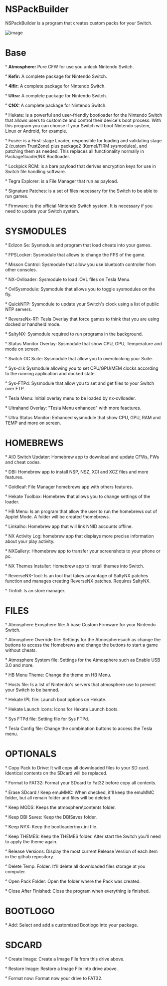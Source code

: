 # NSPackBuilder

NSPackBuilder is a program that creates custom packs for your Switch. 


![image](https://github.com/OneEyeBlack/NSPackBuilder/assets/153041521/8f4ae5a0-9394-4f09-bf1d-792162effee2)



# Base
° **Atmosphere:** Pure CFW for use you unlock Nintendo Switch.

° **Kefir:** A complete package for Nintendo Switch.

° **4ifir:** A complete package for Nintendo Switch.

° **Ultra:** A complete package for Nintendo Switch.

° **CNX:** A complete package for Nintendo Switch.

° Hekate: is a powerful and user-friendly bootloader for the Nintendo Switch that allows users to 
customize and control their device's boot process. With this program you can choose if your Switch 
will boot Nintendo system, Linux or Android, for example.

° Fusée: is a First-stage Loader, responsible for loading and validating stage 2 (custom TrustZone) 
plus package2 (Kernel/FIRM sysmodules), and patching them as needed. This replaces all 
functionality normally in Package1loader/NX Bootloader.

° Lockpick RCM: is a bare payload that derives encryption keys 
for use in Switch file handling software.

° Tegra Explorer: is a File Manager that run as payload.

° Signature Patches: is a set of files necessary for the Switch to be able to run games.

° Firmware: is the official Nintendo Switch system. It is necessary if you need to update your Switch system.

# SYSMODULES
° Edizon Se: Sysmodule and program that load cheats into your games.

° FPSLocker: Sysmodule that allows to change the FPS of the game.

° Misson Control: Sysmodule that allow you use bluetooth controller from other consoles.

° NX-Ovlloader: Sysmodule to load .OVL files on Tesla Menu.

° OvlSysmodule: Sysmodule that allows you to toggle sysmodules on the fly.

° QuickNTP: Sysmodule to update your Switch's clock using a list of public NTP servers.

° ReverseNx-RT: Tesla Overlay that force games to think that you are using docked or handheld mode.

° SaltyNX: Sysmodule required to run programs in the background.

° Status Monitor Overlay: Sysmodule that show CPU, GPU, Temperature and mode on screen.

° Switch OC Suite: Sysmodule that allow you to overclocking your Suite.

° Sys-cl:k Sysmodule allowing you to set CPU/GPU/MEM clocks according to the running application and docked state.

° Sys-FTPd: Sysmodule that allow you to set and get files to your Switch over FTP.

° Tesla Menu: Initial overlay menu to be loaded by nx-ovlloader.

° Ultrahand Overlay: "Tesla Menu enhanced" with more feactures.

° Ultra Status Monitor: Enhanced sysmodule that show CPU, GPU, RAM and TEMP and more on screen.

# HOMEBREWS
° AIO Switch Updater: Homebrew app to download and update CFWs, FWs and cheat codes.

° DBI: Homebrew app to install NSP, NSZ, XCI and XCZ files and more features.

° Goldleaf: File Manager homebrews app with others features.

° Hekate Toolbox: Homebrew that allows you to change settings of the loader.

° HB Menu: Is an program that allow the user to run the homebrews out of Applet Mode. A folder will be created \homebrews.

° Linkalho: Homebrew app that will link NNID accounts offline.

° NX Activity Log: homebrew app that displays more precise information about your play activity.

° NXGallery: Hhomebrew app to transfer your screenshots to your phone or pc.

° NX Themes Installer: Homebrew app to install themes into Switch.

° ReverseNX-Tool: Is an tool that takes advantage of SaltyNX patches function and manages creating ReverseNX patches. Requires SaltyNX.

° Tinfoil: Is an store manager.

# FILES
° Atmosphere Exosphere file: A base Custom Firmware for your Nintendo Switch.

° Atmosphere Override file: Settings for the Atmospheresuch as change the buttons to access the Homebrews and change the buttons to start a game without cheats.

° Atmosphere System file: Settings for the Atmosphere such as Enable USB 3.0 and more.

° HB Menu Theme: Change the theme on HB Menu.

° Hosts file: Is a list of Nintendo's servers that atmosphere use to prevent your Switch to be banned.

° Hekate IPL file: Launch boot options on Hekate.

° Hekate Launch Icons: Icons for Hekate Launch boots.

° Sys FTPd file: Setting file for Sys FTPd.

° Tesla Config file: Change the combination buttons to access the Tesla menu.

# OPTIONALS
° Copy Pack to Drive: It will copy all downloaded files to your SD card. Identical contents on the SDcard will be replaced.

° Format to FAT32: Format your SDcard to Fat32 before copy all contents.

° Erase SDcard / Keep emuMMC: When checked, it'll keep the emuMMC folder, but all remain folder and files will be deleted.

° Keep MODS: Keeps the atmosphere\contents folder.

° Keep DBI Saves: Keep the DBISaves folder.

° Keep NYX: Keep the bootloader\nyx.ini file.

° Keep THEMES: Keep the THEMES folder. Alter start the Switch you'll need to apply the theme again.

° Release Versions: Display the most current Release Version of each item in the github repository.

° Delete Temp. Folder: It'll delete all downloaded files storage at you computer.

° Open Pack Folder: Open the folder where the Pack was created.

° Close After Finished: Close the program when everything is finished.

# BOOTLOGO
° Add: Select and add a customized Bootlogo into your package.

# SDCARD
° Create Image: Create a Image File from this drive above.

° Restore Image: Restore a Image File into drive above.

° Format now: Format now your drive to FAT32.

